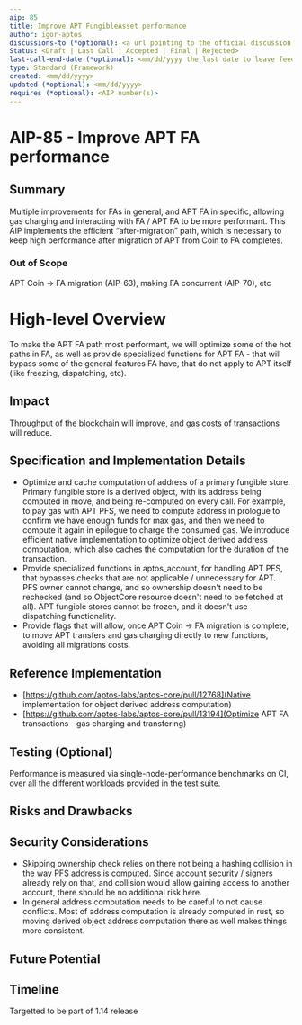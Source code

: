 ```yaml
---
aip: 85
title: Improve APT FungibleAsset performance
author: igor-aptos
discussions-to (*optional): <a url pointing to the official discussion thread>
Status: <Draft | Last Call | Accepted | Final | Rejected>
last-call-end-date (*optional): <mm/dd/yyyy the last date to leave feedbacks and reviews>
type: Standard (Framework)
created: <mm/dd/yyyy>
updated (*optional): <mm/dd/yyyy>
requires (*optional): <AIP number(s)>
---
```


# AIP-85 - Improve APT FA performance 

## Summary

Multiple improvements for FAs in general, and APT FA in specific, allowing gas charging and interacting with FA / APT FA to be more performant.
This AIP implements the efficient “after-migration” path, which is necessary to keep high performance after migration of APT from Coin to FA completes.

### Out of Scope

APT Coin -> FA migration (AIP-63), making FA concurrent (AIP-70), etc

# High-level Overview

To make the APT FA path most performant, we will optimize some of the hot paths in FA, as well as provide specialized functions for APT FA - that will bypass some of the general features FA have, that do not apply to APT itself (like freezing, dispatching, etc).

## Impact

Throughput of the blockchain will improve, and gas costs of transactions will reduce.

## Specification and Implementation Details

- Optimize and cache computation of address of a primary fungible store. Primary fungible store is a derived object, with its address being computed in move, and being re-computed on every call. 
For example, to pay gas with APT PFS, we need to compute address in prologue to confirm we have enough funds for max gas, and then we need to compute it again in epilogue to charge the consumed gas. We introduce efficient native implementation to optimize object derived address computation, which also caches the computation for the duration of the transaction.
- Provide specialized functions in aptos_account, for handling APT PFS, that bypasses checks that are not applicable / unnecessary for APT. PFS owner cannot change, and so ownership doesn't need to be rechecked (and so ObjectCore resource doesn't need to be fetched at all). APT fungible stores cannot be frozen, and it doesn't use dispatching functionality.
- Provide flags that will allow, once APT Coin -> FA migration is complete, to move APT transfers and gas charging directly to new functions, avoiding all migrations costs.

## Reference Implementation

- [https://github.com/aptos-labs/aptos-core/pull/12768](Native implementation for object derived address computation)
- [https://github.com/aptos-labs/aptos-core/pull/13194](Optimize APT FA transactions - gas charging and transfering)

## Testing (Optional)

Performance is measured via single-node-performance benchmarks on CI, over all the different workloads provided in the test suite.

## Risks and Drawbacks


## Security Considerations

- Skipping ownership check relies on there not being a hashing collision in the way PFS address is computed. Since account security / signers already rely on that, and collision would allow gaining access to another account, there should be no additional risk here.
- In general address computation needs to be careful to not cause conflicts. Most of address computation is already computed in rust, so moving derived object address computation there as well makes things more consistent.

## Future Potential

## Timeline

Targetted to be part of 1.14 release
